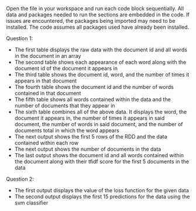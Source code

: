 Open the file in your workspace and run each code block sequentially. All data and packages needed to run the sections are embedded in the code.
If issues are encountered, the packages being imported may need to be installed. The code assumes all packages used have already been installed.

Question 1:
  * The first table displays the raw data with the document id and all words in the document in an array
  * The second table shows each appearance of each word along with the document id of the document it appears in
  * The third table shows the document id, word, and the number of times it appears in that document
  * The fourth table shows the document id and the number of words contained in that document
  * The fifth table shows all words contained within the data and the number of documents that they appear in
  * The sixth table combines all of the above data. It displays the word, the document it appears in, the number of times it appears in said document, the number of words in said document, and the number of documents total in which the word appears
  * The next output shows the first 5 rows of the RDD and the data contained within each row
  * The next output shows the number of documents in the data
  * The last output shows the document id and all words contained within the document along with their tfidf score for the first 5 documents in the data

Question 2:
  * The first output displays the value of the loss function for the given data
  * The second output displays the first 15 predictions for the data using the svm classifier
